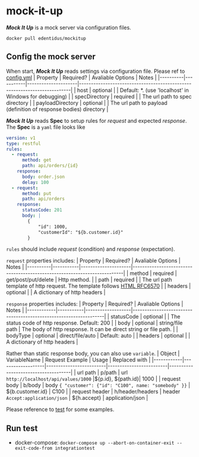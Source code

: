 # mock-it-up
***Mock It Up*** is a mock server via configuration files.


```docker 
docker pull edentidus/mockitup
```

## Config the mock server
When start, ***Mock It Up*** reads settings via configuration file. Please ref to [config.yml](https://github.com/vincent-scw/mock-it-up/blob/main/test/MockItUp.IntegrationTest/mockitup.d/conf.yml)
| Property | Required? | Avaliable Options   | Notes                                                                    |
|----------|-----------|---------------------|--------------------------------------------------------------------------|
| host     | optional  |                     | Default: &ast;. (use 'localhost' in Windows for debugging)                   |
| specDirectory | required  |                | The url path to spec directory |
| payloadDirectory | optional  |             | The url path to payload (definition of response bodies) directory |

***Mock It Up*** reads **Spec** to setup rules for *request* and expected *response*.
The **Spec** is a ```yaml``` file looks like
```yml
version: v1
type: restful
rules:
  - request:
      method: get
      path: api/orders/{id}
    response:
      body: order.json
      delay: 100
  - request:
      method: put
      path: api/orders
    response:
      statusCode: 201
      body: |
        {
            "id": 1000,
            "customerId": "${b.customer.id}"
        }
```

```rules``` should include *request* (condition) and *response* (expectation).

```request``` properties includes:
| Property | Required? | Avaliable Options   | Notes                                                                    |
|----------|-----------|---------------------|--------------------------------------------------------------------------|
| method   | required  | get/post/put/delete | Http method.                                                             |
| path     | required  |                     | The url path template of http request. The template follows [HTML RFC6570](https://tools.ietf.org/html/rfc6570) |
| headers  | optional  |                     | A dictionary of http headers                                             |

```response``` properties includes:
| Property   | Required? | Avaliable Options | Notes                                                            |
|------------|-----------|-------------------|------------------------------------------------------------------|
| statusCode | optional  |                   | The status code of http response. Default: 200                   |
| body       | optional  | string/file path  | The body of http response. It can be direct string or file path. |
| bodyType   | optional  | direct/file/auto  | Default: auto                                                    |
| headers    | optional  |                   | A dictionary of http headers                                     |

Rather than static response body, you can also use ```variable```. 
| Object     | VariableName      | Request Example         | Usage                   | Replaced with                       |
|------------|-------------------|-------------------------|-------------------------|-------------------------------------|
| url path   | p/path            | url ```http://localhost/api/values/1000``` |${p.id}, ${path.id}| 1000            |
| request body | b/body          | body ```{ "customer": {"id": "C100", name: "somebody" }}``` | ${b.customer.id} | C100        |
| request header | h/header/headers | header ```Accept:application/json``` | ${h.accept} | application/json |

Please reference to [test](https://github.com/vincent-scw/mock-it-up/blob/main/test/MockItUp.IntegrationTest/mockitup.d) for some examples.

## Run test
* docker-compose: ```docker-compose up --abort-on-container-exit --exit-code-from integrationtest```
